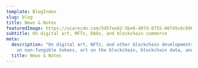 ```yaml
---
template: BlogIndex
slug: blog
title: News & Notes
featuredImage: https://ucarecdn.com/5d5fee62-5be6-407d-8755-86f45c6c0961/-/crop/1000x428/0,273/-/preview/
subtitle: On digital art, NFTs, DAOs, and blockchain commerce
meta:
  description: "On digital art, NFTs, and other blockchain developments. Get info
    on non-fungible tokens, art on the blockchain, blockchain data, and more. "
  title: News & Notes
---
```

